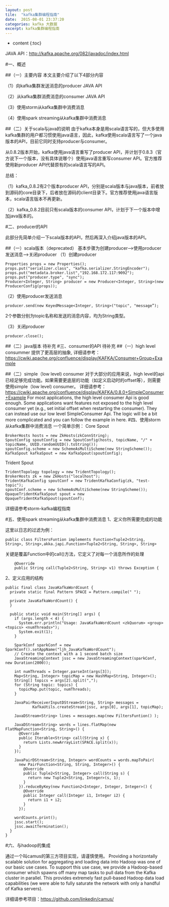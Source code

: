 ```yaml
---
layout: post
tile:  "kafka集群编程指南"
date:  2015-08-01 23:37:20
categories: kafka 大数据 
excerpt: kafka集群编程指南
---
```


* content
{:toc}




JAVA API：http://kafka.apache.org/082/javadoc/index.html

#一、概述

##（一）主要内容
本文主要介绍了以下4部分内容

（1）向kafka集群发送消息的producer JAVA API

（2）从kafka集群消费消息的consumer JAVA API

（3）使用storm从kafka集群中消费消息

（4）使用spark streaming从kafka集群中消费消息

##（二）关于scala与java的说明
由于kafka本身是用scala语言写的，但大多使用kafka集群的用户都习惯使用java语言，因此，kafka使用scala语言写了一个java版本的API，目前它同时支持producer与consumer。

从0.8.2版本开始，kafka使用java语言重写了producer API，并计划于0.8.3（官方说下一个版本，没有具体说哪个）使用java语言重写consumer API。官方推荐使用新producer API代替原有的scala语言写的API。

总结：

（1）kafka_0.8.2有2个版本producer API，分别是scala版本与java版本，前者放到源码的core目录下，后者放在源码的client目录下。官方推荐使用java语言版本，scala语言版本不再更新。

（2）kafka_0.8.2目前只有scala版本的consumer API，计划于下一个版本中增加java版本的。

#二、producer的API

此部分先简单介绍一下scala版本的API，然后再深入介绍java版本的API。

##（一）scala版本（deprecated）
基本步骤为创建producer——>使用producer发送消息——>关闭producer
（1）创建producer
		
	Properties props = new Properties();
	props.put("serializer.class", "kafka.serializer.StringEncoder");
	props.put("metadata.broker.list","192.168.172.117:9092");
	props.put("producer.type", "sync");
	Producer<Integer, String> producer = new Producer<Integer, String>(new ProducerConfig(props));

（2）使用producer发送消息

	producer.send(new KeyedMessage<Integer, String>("topic", "message”);
2个参数分别为topic名称和发送的消息内容，均为String类型。

（3）关闭producer

	producer.close();

##（二）java版本
待补充
#三、consumer的API 
待补充
##（一）high level consummer
提供了更高层的抽象, 详细请参考：https://cwiki.apache.org/confluence/display/KAFKA/Consumer+Group+Example
 
##（二）simple（low level) consumer
对于大部分的应用来说，high level的api已经足够完成功能。如果需要更底层的功能（如定义启动时的offset等），则需要使用simple（low level) consumer。
详细请参考：https://cwiki.apache.org/confluence/display/KAFKA/0.8.0+SimpleConsumer+Example
For most applications, the high level consumer Api is good enough. Some applications want features not exposed to the high level consumer yet (e.g., set initial offset when restarting the consumer). They can instead use our low level SimpleConsumer Api. The logic will be a bit more complicated and you can follow the example in here. 
#四、使用storm从kafka集群中消费消息
一个简单示例：
Core Spout
		
	BrokerHosts hosts = new ZkHosts(zkConnString);
	SpoutConfig spoutConfig = new SpoutConfig(hosts, topicName, "/" + topicName, UUID.randomUUID().toString());
	spoutConfig.scheme = new SchemeAsMultiScheme(new StringScheme());
	KafkaSpout kafkaSpout = new KafkaSpout(spoutConfig);

Trident Spout
		
	TridentTopology topology = new TridentTopology();
	BrokerHosts zk = new ZkHosts("localhost");
	TridentKafkaConfig spoutConf = new TridentKafkaConfig(zk, "test-topic");
	spoutConf.scheme = new SchemeAsMultiScheme(new StringScheme());
	OpaqueTridentKafkaSpout spout = new OpaqueTridentKafkaSpout(spoutConf);

详细请参考storm-kafka编程指南

#五、使用spark streaming从kafka集群中消费消息
1、定义你所需要完成的功能

这里以日志的过滤为例：
		
	public class FiltersFuntion implements Function<Tuple2<String, String>, String>,akka.japi.Function<Tuple2<String, String>, String>

关键是覆盖Function中的call()方法，它定义了对每一个消息所作的处理

		@Override
	    public String call(Tuple2<String, String> v1) throws Exception {

2、定义应用的结构
		
	public final class JavaKafkaWordCount {
	  private static final Pattern SPACE = Pattern.compile(" ");
	
	  private JavaKafkaWordCount() {
	  }
	
	  public static void main(String[] args) {
	    if (args.length < 4) {
	      System.err.println("Usage: JavaKafkaWordCount <zkQuorum> <group> <topics> <numThreads>");
	      System.exit(1);
	    }
	
	    SparkConf sparkConf = new SparkConf().setAppName("ljh_JavaKafkaWordCount");
	    // Create the context with a 1 second batch size
	    JavaStreamingContext jssc = new JavaStreamingContext(sparkConf, new Duration(2000));
	
	    int numThreads = Integer.parseInt(args[3]);
	    Map<String, Integer> topicMap = new HashMap<String, Integer>();
	    String[] topics = args[2].split(",");
	    for (String topic: topics) {
	      topicMap.put(topic, numThreads);
	    }
	
	    JavaPairReceiverInputDStream<String, String> messages =
	            KafkaUtils.createStream(jssc, args[0], args[1], topicMap);
	
	    JavaDStream<String> lines = messages.map(new FiltersFuntion() );
	
	    JavaDStream<String> words = lines.flatMap(new FlatMapFunction<String, String>() {
	      @Override
	      public Iterable<String> call(String x) {
	        return Lists.newArrayList(SPACE.split(x));
	      }
	    });
	
	    JavaPairDStream<String, Integer> wordCounts = words.mapToPair(
	      new PairFunction<String, String, Integer>() {
	        @Override
	        public Tuple2<String, Integer> call(String s) {
	          return new Tuple2<String, Integer>(s, 1);
	        }
	      }).reduceByKey(new Function2<Integer, Integer, Integer>() {
	        @Override
	        public Integer call(Integer i1, Integer i2) {
	          return i1 + i2;
	        }
	      });
	
	    wordCounts.print();
	    jssc.start();
	    jssc.awaitTermination();
	  }
	}


#六、与hadoop的集成
 
通过一个叫camus的第三方项目实现，请谨慎使用。
Providing a horizontally scalable solution for aggregating and loading data into Hadoop was one of our basic use cases. To support this use case, we provide a Hadoop-based consumer which spawns off many map tasks to pull data from the Kafka cluster in parallel. This provides extremely fast pull-based Hadoop data load capabilities (we were able to fully saturate the network with only a handful of Kafka servers). 

 详细请参考项目：https://github.com/linkedin/camus/
